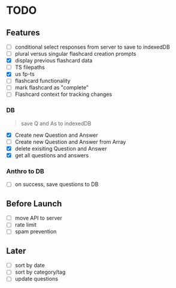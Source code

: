 <!-- @format -->

# TODO

## Features

- [ ] conditional select responses from server to save to indexedDB
- [ ] plural versus singular flashcard creation prompts
- [x] display previous flashcard data
- [ ] TS filepaths
- [x] us fp-ts
- [ ] flashcard functionality
- [ ] mark flashcard as "complete"
- [ ] Flashcard context for tracking changes

### DB

> save Q and As to indexedDB

- [x] Create new Question and Answer
- [ ] Create new Question and Answer from Array
- [x] delete exisiting Question and Answer
- [x] get all questions and answers

### Anthro to DB

- [ ] on success, save questions to DB

## Before Launch

- [ ] move API to server
- [ ] rate limit
- [ ] spam prevention

## Later

- [ ] sort by date
- [ ] sort by category/tag
- [ ] update questions

